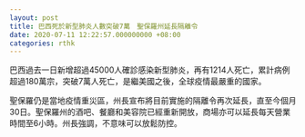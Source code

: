 ```yaml
---
layout: post
title: 巴西死於新型肺炎人數突破7萬　聖保羅州延長隔離令
date: 2020-07-11 12:22:57.000000000 +08:00
categories: rthk
---
```


巴西過去一日新增超過45000人確診感染新型肺炎，再有1214人死亡，累計病例超過180萬宗，突破7萬人死亡，是繼美國之後，全球疫情最嚴重的國家。

聖保羅仍是當地疫情重災區，州長宣布將目前實施的隔離令再次延長，直至今個月30日。聖保羅州的酒吧、餐廳和美容院已經重新開放，商場亦可以延長每天營業時間至6小時。州長強調，不意味可以放鬆防控。
